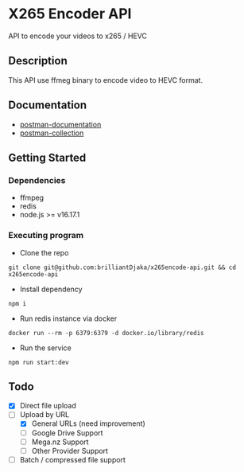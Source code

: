 # X265 Encoder API

API to encode your videos to x265 / HEVC

## Description

This API use ffmeg binary to encode video to HEVC format.

## Documentation
- [postman-documentation](https://web.postman.co/documentation/5721530-31a344f0-5cbc-4022-99d1-3ff04a1541ef/publish?workspaceId=3b1475b7-8a1f-41c0-b9b4-d74e00d1ab4a#url)
- [postman-collection](https://github.com/brilliantDjaka/x265encode-api/raw/master/postman-collection.json)
## Getting Started

### Dependencies

- ffmpeg
- redis
- node.js >= v16.17.1

### Executing program

- Clone the repo

```
git clone git@github.com:brilliantDjaka/x265encode-api.git && cd x265encode-api
```

- Install dependency

```
npm i
```

- Run redis instance via docker

```
docker run --rm -p 6379:6379 -d docker.io/library/redis
```

- Run the service

```
npm run start:dev
```

## Todo
- [x] Direct file upload
- [ ] Upload by URL
    - [x] General URLs (need improvement)
    - [ ] Google Drive Support
    - [ ] Mega.nz Support
    - [ ] Other Provider Support
- [ ] Batch / compressed file support